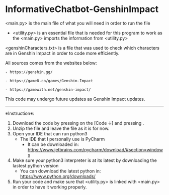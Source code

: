 # InformativeChatbot-GenshinImpact

<main.py> is the main file of what you will need in order to run the file
   - <utility.py> is an essential file that is needed for this program to work as the <main.py> imports the information from <utility.py>

<genshinCharacters.txt> is a file that was used to check which characters are in Genshin Impact in order to code more efficiently. 


All sources comes from the websites below:

    - https://genshin.gg/

    - https://game8.co/games/Genshin-Impact

    - https://gamewith.net/genshin-impact/


This code may undergo future updates as Genshin Impact updates.

----------------------------------------------------------------------------------------------------------------------------------------------------------------------------

※Instruction※:
1. Download the code by pressing on the [Code ↓] and pressing <Download ZIP>.
2. Unzip the file and leave the file as it is for now.
3. Open your IDE that can run python3
    - The IDE that I personally use is PyCharm
       - It can be downloaded in: https://www.jetbrains.com/pycharm/download/#section=windows
4. Make sure your python3 interpreter is at its latest by downloading the lastest python version
   - You can download the latest python in: https://www.python.org/downloads/
5. Run your code and make sure that <utility.py> is linked with <main.py> in order to have it working properly.
